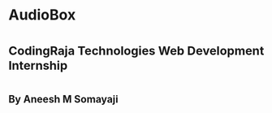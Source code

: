 # AudioBox
# <sub>CodingRaja Technologies Web Development Internship</sub>
# <sup><sub>By Aneesh M Somayaji</sub></sup>
